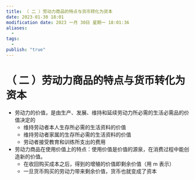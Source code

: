 ```yaml
---
title: （ 二 ）劳动力商品的特点与货币转化为资本
date: 2023-01-30 18:01
modification date: 2023 一月 30日 星期一 18:01:36
aliases:
  - 
tags:
  - 
publish: "true"
---
```


# （ 二 ）劳动力商品的特点与货币转化为资本

- 劳动力的价值，是由生产、发展、维持和延续劳动力所必需的生活必需品的价值决定的
	- 维持劳动者本人生存所必需的生活资料的价值
	- 维持劳动者家属的生存所必需的生活资料的价值
	- 劳动者接受教育和训练所支出的费用
- 劳动力商品在使用价值上的特点：使用价值是价值的源泉，在消费过程中能创造新的价值。
	- 在收回购买成本之后，得到的增殖的价值即剩余价值（用 m 表示）
	- 一旦货币购买的劳动力带来剩余价值，货币也就变成了资本